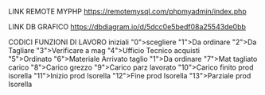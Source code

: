 LINK REMOTE MYPHP
https://remotemysql.com/phpmyadmin/index.php

LINK DB GRAFICO
https://dbdiagram.io/d/5dcc0e5bedf08a25543de0bb

CODICI FUNZIONI DI LAVORO
iniziali
      "0">scegliere
      "1">Da ordinare
      "2">Da Tagliare
      "3">Verificare a mag
      "4">Ufficio Tecnico
acquisti      
      "5">Ordinato
      "6">Materiale Arrivato
taglio
      "1">Da ordinare
      "7">Mat tagliato
carico
      "8">Carico grezzo
      "9">Carico parz lavorato
      "10">Carico finito
prod isorella
      "11">Inizio prod Isorella
      "12">Fine prod Isorella
      "13">Parziale prod Isorella
